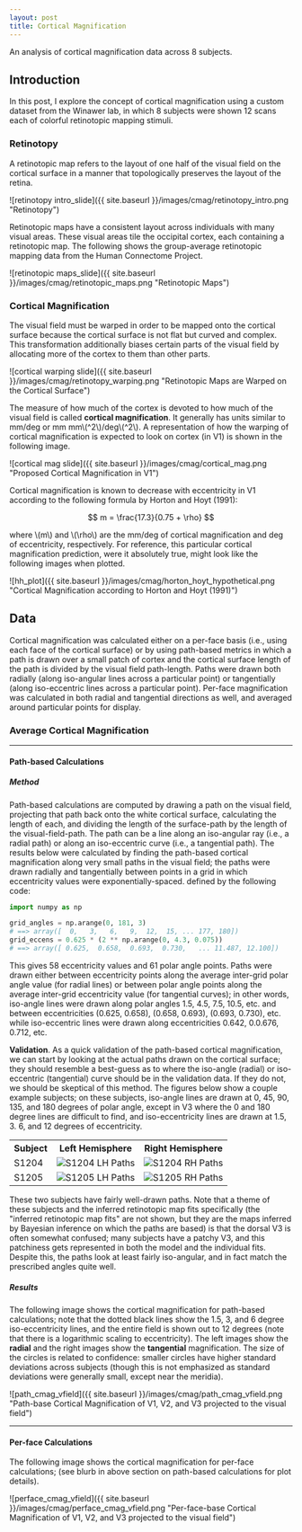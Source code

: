```yaml
---
layout: post
title: Cortical Magnification
---
```


An analysis of cortical magnification data across 8 subjects.

## Introduction

In this post, I explore the concept of cortical magnification using a custom dataset from the
Winawer lab, in which 8 subjects were shown 12 scans each of colorful retinotopic mapping stimuli.

### Retinotopy

A retinotopic map refers to the layout of one half of the visual field on the cortical surface in a
manner that topologically preserves the layout of the retina. 

![retinotopy intro_slide]({{ site.baseurl }}/images/cmag/retinotopy_intro.png "Retinotopy")

Retinotopic maps have a consistent layout across individuals with many visual areas. These visual
areas tile the occipital cortex, each containing a retinotopic map. The following shows the
group-average retinotopic mapping data from the Human Connectome Project.

![retinotopic maps_slide]({{ site.baseurl }}/images/cmag/retinotopic_maps.png "Retinotopic Maps")


### Cortical Magnification

The visual field must be warped in order to be mapped onto the cortical surface because the cortical
surface is not flat but curved and complex. This transformation additionally biases certain parts of
the visual field by allocating more of the cortex to them than other parts.

![cortical warping slide]({{ site.baseurl }}/images/cmag/retinotopy_warping.png "Retinotopic Maps
are Warped on the Cortical Surface")

The measure of how much of the cortex is devoted to how much of the visual field is called
**cortical magnification**. It generally has units similar to mm/deg or mm mm\\(^2\\)/deg\\(^2\\). A
representation of how the warping of cortical magnification is expected to look on cortex (in V1) is
shown in the following image.

![cortical mag slide]({{ site.baseurl }}/images/cmag/cortical_mag.png "Proposed Cortical
Magnification in V1")

Cortical magnification is known to decrease with eccentricity in V1 according to the following
formula by Horton and Hoyt (1991):

$$ m = \frac{17.3}{0.75 + \rho} $$

where \\(m\\) and \\(\rho\\) are the mm/deg of cortical magnification and deg of eccentricity,
respectively. For reference, this particular cortical magnification prediction, were it absolutely
true, might look like the following images when plotted.

![hh_plot]({{ site.baseurl }}/images/cmag/horton_hoyt_hypothetical.png "Cortical Magnification
according to Horton and Hoyt (1991)")



## Data

Cortical magnification was calculated either on a per-face basis (i.e., using each face of the
cortical surface) or by using path-based metrics in which a path is drawn over a small patch of
cortex and the cortical surface length of the path is divided by the visual field path-length. Paths
were drawn both radially (along iso-angular lines across a particular point) or tangentially (along
iso-eccentric lines across a particular point). Per-face magnification was calculated in both
radial and tangential directions as well, and averaged around particular points for display.

### Average Cortical Magnification

---
#### Path-based Calculations

##### Method

Path-based calculations are computed by drawing a path on the visual field, projecting that path
back onto the white cortical surface, calculating the length of each, and dividing the length of the
surface-path by the length of the visual-field-path. The path can be a line along an iso-angular ray
(i.e., a radial path) or along an iso-eccentric curve (i.e., a tangential path). The results below
were calculated by finding the path-based cortical magnification along very small paths in the
visual field; the paths were drawn radially and tangentially between points in a grid in which
eccentricity values were exponentially-spaced. defined by the following code:

```python
import numpy as np

grid_angles = np.arange(0, 181, 3)
# ==> array([  0,   3,   6,   9,  12,  15, ... 177, 180])
grid_eccens = 0.625 * (2 ** np.arange(0, 4.3, 0.075))
# ==> array([ 0.625,  0.658,  0.693,  0.730,   ... 11.487, 12.100])
```

This gives 58 eccentricity values and 61 polar angle points. Paths were drawn either between
eccentricity points along the average inter-grid polar angle value (for radial lines) or between
polar angle points along the average inter-grid eccentricity value (for tangential curves); in other
words, iso-angle lines were drawn along polar angles 1.5, 4.5, 7.5, 10.5, etc. and between
eccentricities (0.625, 0.658), (0.658, 0.693), (0.693, 0.730), etc. while iso-eccentric lines were
drawn along eccentricities 0.642, 0.0.676, 0.712, etc.

**Validation**. As a quick validation of the path-based cortical magnification, we can start by
looking at the actual paths drawn on the cortical surface; they should resemble a best-guess as to
where the iso-angle (radial) or iso-eccentric (tangential) curve should be in the validation
data. If they do not, we should be skeptical of this method. The figures below show a couple example
subjects; on these subjects, iso-angle lines are drawn at 0, 45, 90, 135, and 180 degrees of polar
angle, except in V3 where the 0 and 180 degree lines are difficult to find, and iso-eccentricity
lines are drawn at 1.5, 3. 6, and 12 degrees of eccentricity.

<table>
<tr><th>Subject</th><th>Left Hemisphere</th><th>Right Hemisphere</th></tr>
<tr><td style="vertical-align: middle">S1204</td>
    <td> <img src="{{ site.baseurl }}/images/cmag/paths_S1204_lh.png" alt="S1204 LH Paths"> </td>
    <td> <img src="{{ site.baseurl }}/images/cmag/paths_S1204_rh.png" alt="S1204 RH Paths"> </td></tr>
<tr><td style="vertical-align: middle">S1205</td>
    <td> <img src="{{ site.baseurl }}/images/cmag/paths_S1205_lh.png" alt="S1205 LH Paths"> </td>
    <td> <img src="{{ site.baseurl }}/images/cmag/paths_S1205_rh.png" alt="S1205 RH Paths"> </td></tr>
</table>

These two subjects have fairly well-drawn paths. Note that a theme of these subjects and the
inferred retinotopic map fits specifically (the "inferred retinotopic map fits" are not shown, but
they are the maps inferred by Bayesian inference on which the paths are based) is that the dorsal V3
is often somewhat confused; many subjects have a patchy V3, and this patchiness gets represented in
both the model and the individual fits. Despite this, the paths look at least fairly iso-angular,
and in fact match the prescribed angles quite well.



##### Results

The following image shows the cortical magnification for path-based calculations; note that the
dotted black lines show the 1.5, 3, and 6 degree iso-eccentricity lines, and the entire field is
shown out to 12 degrees (note that there is a logarithmic scaling to eccentricity). The left images
show the **radial** and the right images show the **tangential** magnification. The size of the
circles is related to confidence: smaller circles have higher standard deviations across subjects
(though this is not emphasized as standard deviations were generally small, except near the
meridia).

![path_cmag_vfield]({{ site.baseurl }}/images/cmag/path_cmag_vfield.png "Path-base Cortical
Magnification of V1, V2, and V3 projected to the visual field")

---
#### Per-face Calculations

The following image shows the cortical magnification for per-face calculations; (see blurb in above
section on path-based calculations for plot details).

![perface_cmag_vfield]({{ site.baseurl }}/images/cmag/perface_cmag_vfield.png "Per-face-base
Cortical Magnification of V1, V2, and V3 projected to the visual field")





